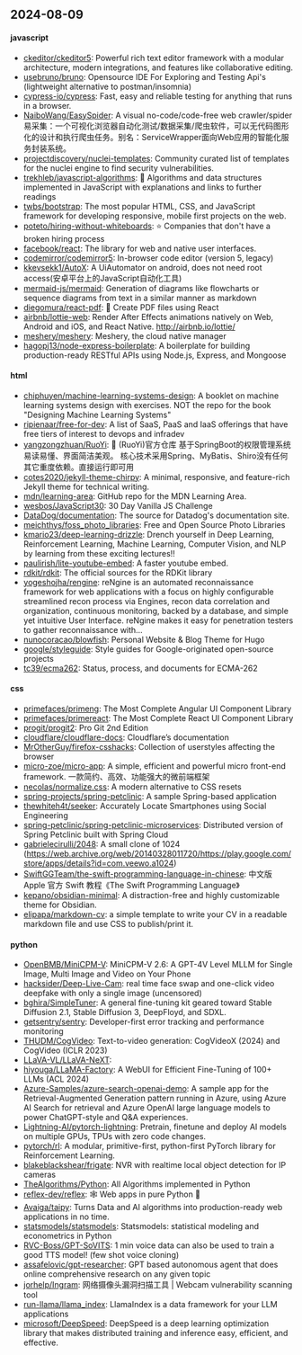 ## 2024-08-09

#### javascript
* [ckeditor/ckeditor5](https://github.com/ckeditor/ckeditor5): Powerful rich text editor framework with a modular architecture, modern integrations, and features like collaborative editing.
* [usebruno/bruno](https://github.com/usebruno/bruno): Opensource IDE For Exploring and Testing Api's (lightweight alternative to postman/insomnia)
* [cypress-io/cypress](https://github.com/cypress-io/cypress): Fast, easy and reliable testing for anything that runs in a browser.
* [NaiboWang/EasySpider](https://github.com/NaiboWang/EasySpider): A visual no-code/code-free web crawler/spider易采集：一个可视化浏览器自动化测试/数据采集/爬虫软件，可以无代码图形化的设计和执行爬虫任务。别名：ServiceWrapper面向Web应用的智能化服务封装系统。
* [projectdiscovery/nuclei-templates](https://github.com/projectdiscovery/nuclei-templates): Community curated list of templates for the nuclei engine to find security vulnerabilities.
* [trekhleb/javascript-algorithms](https://github.com/trekhleb/javascript-algorithms): 📝 Algorithms and data structures implemented in JavaScript with explanations and links to further readings
* [twbs/bootstrap](https://github.com/twbs/bootstrap): The most popular HTML, CSS, and JavaScript framework for developing responsive, mobile first projects on the web.
* [poteto/hiring-without-whiteboards](https://github.com/poteto/hiring-without-whiteboards): ⭐️ Companies that don't have a broken hiring process
* [facebook/react](https://github.com/facebook/react): The library for web and native user interfaces.
* [codemirror/codemirror5](https://github.com/codemirror/codemirror5): In-browser code editor (version 5, legacy)
* [kkevsekk1/AutoX](https://github.com/kkevsekk1/AutoX): A UiAutomator on android, does not need root access(安卓平台上的JavaScript自动化工具)
* [mermaid-js/mermaid](https://github.com/mermaid-js/mermaid): Generation of diagrams like flowcharts or sequence diagrams from text in a similar manner as markdown
* [diegomura/react-pdf](https://github.com/diegomura/react-pdf): 📄 Create PDF files using React
* [airbnb/lottie-web](https://github.com/airbnb/lottie-web): Render After Effects animations natively on Web, Android and iOS, and React Native. http://airbnb.io/lottie/
* [meshery/meshery](https://github.com/meshery/meshery): Meshery, the cloud native manager
* [hagopj13/node-express-boilerplate](https://github.com/hagopj13/node-express-boilerplate): A boilerplate for building production-ready RESTful APIs using Node.js, Express, and Mongoose

#### html
* [chiphuyen/machine-learning-systems-design](https://github.com/chiphuyen/machine-learning-systems-design): A booklet on machine learning systems design with exercises. NOT the repo for the book "Designing Machine Learning Systems"
* [ripienaar/free-for-dev](https://github.com/ripienaar/free-for-dev): A list of SaaS, PaaS and IaaS offerings that have free tiers of interest to devops and infradev
* [yangzongzhuan/RuoYi](https://github.com/yangzongzhuan/RuoYi): 🎉 (RuoYi)官方仓库 基于SpringBoot的权限管理系统 易读易懂、界面简洁美观。 核心技术采用Spring、MyBatis、Shiro没有任何其它重度依赖。直接运行即可用
* [cotes2020/jekyll-theme-chirpy](https://github.com/cotes2020/jekyll-theme-chirpy): A minimal, responsive, and feature-rich Jekyll theme for technical writing.
* [mdn/learning-area](https://github.com/mdn/learning-area): GitHub repo for the MDN Learning Area.
* [wesbos/JavaScript30](https://github.com/wesbos/JavaScript30): 30 Day Vanilla JS Challenge
* [DataDog/documentation](https://github.com/DataDog/documentation): The source for Datadog's documentation site.
* [meichthys/foss_photo_libraries](https://github.com/meichthys/foss_photo_libraries): Free and Open Source Photo Libraries
* [kmario23/deep-learning-drizzle](https://github.com/kmario23/deep-learning-drizzle): Drench yourself in Deep Learning, Reinforcement Learning, Machine Learning, Computer Vision, and NLP by learning from these exciting lectures!!
* [paulirish/lite-youtube-embed](https://github.com/paulirish/lite-youtube-embed): A faster youtube embed.
* [rdkit/rdkit](https://github.com/rdkit/rdkit): The official sources for the RDKit library
* [yogeshojha/rengine](https://github.com/yogeshojha/rengine): reNgine is an automated reconnaissance framework for web applications with a focus on highly configurable streamlined recon process via Engines, recon data correlation and organization, continuous monitoring, backed by a database, and simple yet intuitive User Interface. reNgine makes it easy for penetration testers to gather reconnaissance with…
* [nunocoracao/blowfish](https://github.com/nunocoracao/blowfish): Personal Website & Blog Theme for Hugo
* [google/styleguide](https://github.com/google/styleguide): Style guides for Google-originated open-source projects
* [tc39/ecma262](https://github.com/tc39/ecma262): Status, process, and documents for ECMA-262

#### css
* [primefaces/primeng](https://github.com/primefaces/primeng): The Most Complete Angular UI Component Library
* [primefaces/primereact](https://github.com/primefaces/primereact): The Most Complete React UI Component Library
* [progit/progit2](https://github.com/progit/progit2): Pro Git 2nd Edition
* [cloudflare/cloudflare-docs](https://github.com/cloudflare/cloudflare-docs): Cloudflare’s documentation
* [MrOtherGuy/firefox-csshacks](https://github.com/MrOtherGuy/firefox-csshacks): Collection of userstyles affecting the browser
* [micro-zoe/micro-app](https://github.com/micro-zoe/micro-app): A simple, efficient and powerful micro front-end framework. 一款简约、高效、功能强大的微前端框架
* [necolas/normalize.css](https://github.com/necolas/normalize.css): A modern alternative to CSS resets
* [spring-projects/spring-petclinic](https://github.com/spring-projects/spring-petclinic): A sample Spring-based application
* [thewhiteh4t/seeker](https://github.com/thewhiteh4t/seeker): Accurately Locate Smartphones using Social Engineering
* [spring-petclinic/spring-petclinic-microservices](https://github.com/spring-petclinic/spring-petclinic-microservices): Distributed version of Spring Petclinic built with Spring Cloud
* [gabrielecirulli/2048](https://github.com/gabrielecirulli/2048): A small clone of 1024 (https://web.archive.org/web/20140328011720/https://play.google.com/store/apps/details?id=com.veewo.a1024)
* [SwiftGGTeam/the-swift-programming-language-in-chinese](https://github.com/SwiftGGTeam/the-swift-programming-language-in-chinese): 中文版 Apple 官方 Swift 教程《The Swift Programming Language》
* [kepano/obsidian-minimal](https://github.com/kepano/obsidian-minimal): A distraction-free and highly customizable theme for Obsidian.
* [elipapa/markdown-cv](https://github.com/elipapa/markdown-cv): a simple template to write your CV in a readable markdown file and use CSS to publish/print it.

#### python
* [OpenBMB/MiniCPM-V](https://github.com/OpenBMB/MiniCPM-V): MiniCPM-V 2.6: A GPT-4V Level MLLM for Single Image, Multi Image and Video on Your Phone
* [hacksider/Deep-Live-Cam](https://github.com/hacksider/Deep-Live-Cam): real time face swap and one-click video deepfake with only a single image (uncensored)
* [bghira/SimpleTuner](https://github.com/bghira/SimpleTuner): A general fine-tuning kit geared toward Stable Diffusion 2.1, Stable Diffusion 3, DeepFloyd, and SDXL.
* [getsentry/sentry](https://github.com/getsentry/sentry): Developer-first error tracking and performance monitoring
* [THUDM/CogVideo](https://github.com/THUDM/CogVideo): Text-to-video generation: CogVideoX (2024) and CogVideo (ICLR 2023)
* [LLaVA-VL/LLaVA-NeXT](https://github.com/LLaVA-VL/LLaVA-NeXT): 
* [hiyouga/LLaMA-Factory](https://github.com/hiyouga/LLaMA-Factory): A WebUI for Efficient Fine-Tuning of 100+ LLMs (ACL 2024)
* [Azure-Samples/azure-search-openai-demo](https://github.com/Azure-Samples/azure-search-openai-demo): A sample app for the Retrieval-Augmented Generation pattern running in Azure, using Azure AI Search for retrieval and Azure OpenAI large language models to power ChatGPT-style and Q&A experiences.
* [Lightning-AI/pytorch-lightning](https://github.com/Lightning-AI/pytorch-lightning): Pretrain, finetune and deploy AI models on multiple GPUs, TPUs with zero code changes.
* [pytorch/rl](https://github.com/pytorch/rl): A modular, primitive-first, python-first PyTorch library for Reinforcement Learning.
* [blakeblackshear/frigate](https://github.com/blakeblackshear/frigate): NVR with realtime local object detection for IP cameras
* [TheAlgorithms/Python](https://github.com/TheAlgorithms/Python): All Algorithms implemented in Python
* [reflex-dev/reflex](https://github.com/reflex-dev/reflex): 🕸️ Web apps in pure Python 🐍
* [Avaiga/taipy](https://github.com/Avaiga/taipy): Turns Data and AI algorithms into production-ready web applications in no time.
* [statsmodels/statsmodels](https://github.com/statsmodels/statsmodels): Statsmodels: statistical modeling and econometrics in Python
* [RVC-Boss/GPT-SoVITS](https://github.com/RVC-Boss/GPT-SoVITS): 1 min voice data can also be used to train a good TTS model! (few shot voice cloning)
* [assafelovic/gpt-researcher](https://github.com/assafelovic/gpt-researcher): GPT based autonomous agent that does online comprehensive research on any given topic
* [jorhelp/Ingram](https://github.com/jorhelp/Ingram): 网络摄像头漏洞扫描工具 | Webcam vulnerability scanning tool
* [run-llama/llama_index](https://github.com/run-llama/llama_index): LlamaIndex is a data framework for your LLM applications
* [microsoft/DeepSpeed](https://github.com/microsoft/DeepSpeed): DeepSpeed is a deep learning optimization library that makes distributed training and inference easy, efficient, and effective.
